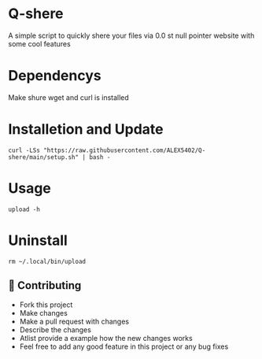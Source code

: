 # Q-shere
 A simple script to quickly shere your files via 0.0 st null pointer website with some cool features 

# Dependencys
 Make shure wget and curl is installed

# Installetion and Update
```shell
curl -LSs "https://raw.githubusercontent.com/ALEX5402/Q-shere/main/setup.sh" | bash -

```

# Usage
```shell
upload -h

```

# Uninstall
```shell
rm ~/.local/bin/upload

```
## 🤝 Contributing

- Fork this project
- Make changes
- Make a pull request with changes
- Describe the changes
- Atlist provide a example how the new changes works
- Feel free to add any good feature in this project or any bug fixes
